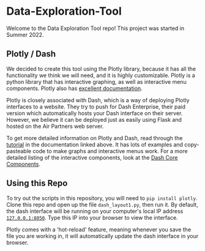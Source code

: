 # Data-Exploration-Tool

Welcome to the Data Exploration Tool repo! This project was started in Summer 2022.

## Plotly / Dash

We decided to create this tool using the Plotly library, because it has all the functionality we think we will need, and it is highly customizable. Plotly is a python library that has interactive graphing, as well as interactive menu components. Plotly also has [excellent documentation](https://dash.plotly.com/installation).

Plotly is closely associated with Dash, which is a way of deploying Plotly interfaces to a website. They try to push for Dash Enterprise, their paid version which automatically hosts your Dash interface on their server. However, we believe it can be deployed just as easily using Flask and hosted on the Air Partners web server.

To get more detailed information on Plotly and Dash, read through the [tutorial](https://dash.plotly.com/installation) in the documentation linked above. It has lots of examples and copy-pasteable code to make graphs and interactive menus work. For a more detailed listing of the interactive components, look at the [Dash Core Components](https://dash.plotly.com/dash-core-components).

## Using this Repo

To try out the scripts in this repository, you will need to `pip install plotly`. Clone this repo and open up the file `dash_layout1.py`, then run it. By default, the dash interface will be running on your computer's local IP address [`127.0.0.1:8050`](`http://127.0.0.1:8050/`). Type this IP into your browser to view the interface.

Plotly comes with a 'hot-reload' feature, meaning whenever you save the file you are working in, it will automatically update the dash interface in your browser.


